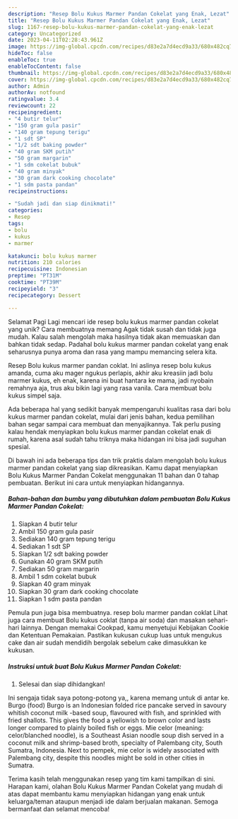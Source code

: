```yaml
---
description: "Resep Bolu Kukus Marmer Pandan Cokelat yang Enak, Lezat"
title: "Resep Bolu Kukus Marmer Pandan Cokelat yang Enak, Lezat"
slug: 1167-resep-bolu-kukus-marmer-pandan-cokelat-yang-enak-lezat
category: Uncategorized
date: 2023-04-11T02:28:43.961Z
image: https://img-global.cpcdn.com/recipes/d83e2a7d4ecd9a33/680x482cq70/bolu-kukus-marmer-pandan-cokelat-foto-resep-utama.jpg
hideToc: false
enableToc: true
enableTocContent: false
thumbnail: https://img-global.cpcdn.com/recipes/d83e2a7d4ecd9a33/680x482cq70/bolu-kukus-marmer-pandan-cokelat-foto-resep-utama.jpg
cover: https://img-global.cpcdn.com/recipes/d83e2a7d4ecd9a33/680x482cq70/bolu-kukus-marmer-pandan-cokelat-foto-resep-utama.jpg
author: Admin
authorAv: notfound
ratingvalue: 3.4
reviewcount: 22
recipeingredient:
- "4 butir telur"
- "150 gram gula pasir"
- "140 gram tepung terigu"
- "1 sdt SP"
- "1/2 sdt baking powder"
- "40 gram SKM putih"
- "50 gram margarin"
- "1 sdm cokelat bubuk"
- "40 gram minyak"
- "30 gram dark cooking chocolate"
- "1 sdm pasta pandan"
recipeinstructions:

- "Sudah jadi dan siap dinikmati!"
categories:
- Resep
tags:
- bolu
- kukus
- marmer

katakunci: bolu kukus marmer 
nutrition: 210 calories
recipecuisine: Indonesian
preptime: "PT31M"
cooktime: "PT39M"
recipeyield: "3"
recipecategory: Dessert

---
```



Selamat Pagi Lagi mencari ide resep bolu kukus marmer pandan cokelat yang unik? Cara membuatnya memang Agak tidak susah dan tidak juga mudah. Kalau salah mengolah maka hasilnya tidak akan memuaskan dan bahkan tidak sedap. Padahal bolu kukus marmer pandan cokelat yang enak seharusnya punya aroma dan rasa yang mampu memancing selera kita.


Resep Bolu kukus marmer pandan coklat. Ini aslinya resep bolu kukus amanda, cuma aku mager ngukus perlapis, akhir aku kreasiin jadi bolu marmer kukus, eh enak, karena ini buat hantara ke mama, jadi nyobain remahnya aja, trus aku bikin lagi yang rasa vanila. Cara membuat bolu kukus simpel saja.

Ada beberapa hal yang sedikit banyak mempengaruhi kualitas rasa dari bolu kukus marmer pandan cokelat, mulai dari jenis bahan, kedua pemilihan bahan segar sampai cara membuat dan menyajikannya. Tak perlu pusing kalau hendak menyiapkan bolu kukus marmer pandan cokelat enak di rumah, karena asal sudah tahu triknya maka hidangan ini bisa jadi suguhan spesial.


Di bawah ini ada beberapa tips dan trik praktis dalam mengolah bolu kukus marmer pandan cokelat yang siap dikreasikan. Kamu dapat menyiapkan Bolu Kukus Marmer Pandan Cokelat menggunakan 11 bahan dan 0 tahap pembuatan. Berikut ini cara untuk menyiapkan hidangannya.

<!--inarticleads1-->

##### Bahan-bahan dan bumbu yang dibutuhkan dalam pembuatan Bolu Kukus Marmer Pandan Cokelat:

1. Siapkan 4 butir telur
1. Ambil 150 gram gula pasir
1. Sediakan 140 gram tepung terigu
1. Sediakan 1 sdt SP
1. Siapkan 1/2 sdt baking powder
1. Gunakan 40 gram SKM putih
1. Sediakan 50 gram margarin
1. Ambil 1 sdm cokelat bubuk
1. Siapkan 40 gram minyak
1. Siapkan 30 gram dark cooking chocolate
1. Siapkan 1 sdm pasta pandan


Pemula pun juga bisa membuatnya. resep bolu marmer pandan coklat Lihat juga cara membuat Bolu kukus coklat (tanpa air soda) dan masakan sehari-hari lainnya. Dengan memakai Cookpad, kamu menyetujui Kebijakan Cookie dan Ketentuan Pemakaian. Pastikan kukusan cukup luas untuk mengukus cake dan air sudah mendidih bergolak sebelum cake dimasukkan ke kukusan. 

<!--inarticleads2-->

##### Instruksi untuk buat Bolu Kukus Marmer Pandan Cokelat:


1. Selesai dan siap dihidangkan!

Ini sengaja tidak saya potong-potong ya,, karena memang untuk di antar ke. Burgo (food) Burgo is an Indonesian folded rice pancake served in savoury whitish coconut milk -based soup, flavoured with fish, and sprinkled with fried shallots. This gives the food a yellowish to brown color and lasts longer compared to plainly boiled fish or eggs. Mie celor (meaning: celor/blanched noodle), is a Southeast Asian noodle soup dish served in a coconut milk and shrimp-based broth, specialty of Palembang city, South Sumatra, Indonesia. Next to pempek, mie celor is widely associated with Palembang city, despite this noodles might be sold in other cities in Sumatra. 

Terima kasih telah menggunakan resep yang tim kami tampilkan di sini. Harapan kami, olahan Bolu Kukus Marmer Pandan Cokelat yang mudah di atas dapat membantu kamu menyiapkan hidangan yang enak untuk keluarga/teman ataupun menjadi ide dalam berjualan makanan. Semoga bermanfaat dan selamat mencoba!
